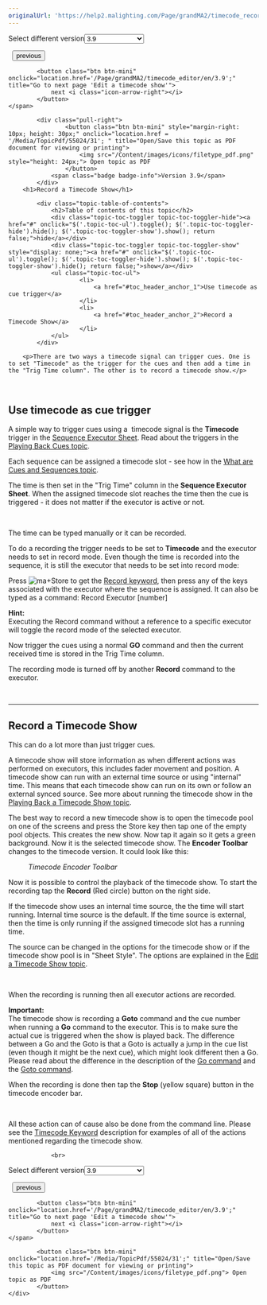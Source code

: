 ```yaml
---
originalUrl: 'https://help2.malighting.com/Page/grandMA2/timecode_record/en/3.9'
---
```


<div class="topic-navigation">

<div class="pull-right">
	<span class="pull-left">


<div class="pull-left">
<form action="/Topic/SetCurrentVersionNumber" class="form-inline" id="frmTagSelector" method="post">	<span class="form-mini">
		<div class="input-prepend"><span class="add-on">Select different version</span><select autocomplete="off" id="versionNumberId" name="versionNumberId" onchange="$(this).closest('#frmTagSelector').submit();" style="width: 120px;"><option value="">- latest -</option>
<option value="6">3.3</option>
<option value="14">3.4</option>
<option value="18">3.5</option>
<option value="21">3.6</option>
<option value="23">3.7</option>
<option value="27">3.8</option>
<option selected="selected" value="31">3.9</option>
</select></div>
		<input data-val="true" data-val-number="The field Int32 must be a number." data-val-required="The Int32 field is required." id="ProductId" name="ProductId" type="hidden" value="11">
		<input id="CurrentGuid" name="CurrentGuid" type="hidden" value="f6c56d6f-09a3-4ddb-a2c6-66138a5cb801">
	</span>
</form></div>&nbsp;	</span>
	<span class="pull-right" style="white-space: nowrap;">
			<button class="btn btn-mini" onclick="location.href='/Page/grandMA2/timecode_what_is/en/3.9'; " title="Go to previous page 'What is timecode and timecode shows'">
				<i class="icon-arrow-left"></i> previous
			</button>

			<button class="btn btn-mini" onclick="location.href='/Page/grandMA2/timecode_editor/en/3.9';" title="Go to next page 'Edit a timecode show'">
				next <i class="icon-arrow-right"></i> 
			</button>
	</span>
</div>
<div class="clear-fix" style="margin-bottom: 10px"></div>
</div>

		
			<div class="pull-right">
					<button class="btn btn-mini" style="margin-right: 10px; height: 30px;" onclick="location.href = '/Media/TopicPdf/55024/31'; " title="Open/Save this topic as PDF document for viewing or printing">
						<img src="/Content/images/icons/filetype_pdf.png" style="height: 24px;"> Open topic as PDF
					</button>
				<span class="badge badge-info">Version 3.9</span>
			</div>
		<h1>Record a Timecode Show</h1>

			<div class="topic-table-of-contents">
				<h2>Table of contents of this topic</h2>
				<div class="topic-toc-toggler topic-toc-toggler-hide"><a href="#" onclick="$('.topic-toc-ul').toggle(); $('.topic-toc-toggler-hide').hide(); $('.topic-toc-toggler-show').show(); return false;">hide</a></div>
				<div class="topic-toc-toggler topic-toc-toggler-show" style="display: none;"><a href="#" onclick="$('.topic-toc-ul').toggle(); $('.topic-toc-toggler-hide').show(); $('.topic-toc-toggler-show').hide(); return false;">show</a></div>
				<ul class="topic-toc-ul">
						<li>
							<a href="#toc_header_anchor_1">Use timecode as cue trigger</a>
						</li>
						<li>
							<a href="#toc_header_anchor_2">Record a Timecode Show</a>
						</li>
				</ul>
			</div>

		<p>There are two ways a timecode signal can trigger cues. One is to set "Timecode" as the trigger for the cues and then add a time in the "Trig Time column". The other is to record a timecode show.</p>

<p>&nbsp;</p>

<a name="toc_header_anchor_1" id="toc_header_anchor_1" class="topic-toc-item"></a><h2>Use timecode as cue trigger</h2>

<p>A simple way to trigger cues using a&nbsp; timecode signal is the <strong>Timecode</strong> trigger in the <a href="/Topic/4b30f6a3-1cea-433f-9a8d-272ead4150c6">Sequence Executor Sheet</a>. Read about the triggers in the <a href="/Topic/f07df390-5a1c-4f69-b608-49cb054133ba">Playing Back Cues topic</a>.</p>

<p>Each sequence can be assigned a timecode slot - see how in the <a href="/Topic/76c36951-983b-4ce4-a79b-046770e1ab84">What are Cues and Sequences topic</a>.</p>

<p>The time is then set in the "Trig Time" column in the <strong>Sequence Executor Sheet</strong>. When the assigned timecode slot reaches the time then the cue is triggered - it does not matter if the executor is active or not.</p>

<p>&nbsp;</p>

<p>The time can be typed manually or it can be recorded.</p>

<p>To do a recording the trigger needs to be set to <strong>Timecode</strong> and the executor needs to set in record mode. Even though the time is recorded into the sequence, it is still the executor that needs to be set into record mode:</p>

<p>Press <span class="hardkey"><img alt="ma" src="/Media/Mlg/ma_1.png"></span>+<span class="hardkey">Store</span> to get the <a href="/Topic/ac5efd08-b755-4171-aec9-7ed6e0079192">Record keyword</a>, then press any of the keys associated with the executor where the sequence is assigned. It can also be typed as a command: <span class="syntax">Record Executor [number]</span></p>

<div class="tip"><strong>Hint:</strong><br>
Executing the Record command without a reference to a specific executor will toggle the record mode of the selected executor.</div>

<p>Now trigger the cues using a normal <strong>GO</strong> command and then the current received time is stored in the Trig Time column.</p>

<p>The recording mode is turned off by another <strong>Record</strong> command to the executor.</p>

<p>&nbsp;</p>

<hr>
<a name="toc_header_anchor_2" id="toc_header_anchor_2" class="topic-toc-item"></a><h2>Record a Timecode Show</h2>

<p>This can do a lot more than just trigger cues.</p>

<p>A timecode show will store information as when different actions was performed on executors, this includes fader movement and position. A timecode show can run with an external time source or using "internal" time. This means that each timecode show can run on its own or follow an external synced source. See more about running the timecode show in the <a href="/Topic/16c419d7-1c80-4931-9e10-b0217dee1641">Playing Back a Timecode Show topic</a>.</p>

<p>The best way to record a new timecode show is to open the timecode pool on one of the screens and press the <span class="hardkey">Store</span> key then tap one of the empty pool objects. This creates the new show. Now tap it again so it gets a green background. Now it is the selected timecode show. The <strong>Encoder Toolbar</strong> changes to the timecode version. It could look like this:</p>

<figure class="caption"><img alt="" src="/Media/Image/img_encoder-toolbar_timecode-show_v3-3.png">
<figcaption><em>Timecode Encoder Toolbar</em></figcaption>
</figure>

<p>Now it is possible to control the playback of the timecode show. To start the recording tap the <strong>Record</strong> (Red circle) button on the right side.</p>

<p>If the timecode show uses an internal time source, the the time will start running. Internal time source is the default. If the time source is external, then the time is only running if the assigned timecode slot has a running time.</p>

<p>The source can be changed in the options for the timecode show or if the timecode show pool is in "Sheet Style". The options are explained in the <a href="/Topic/4c964c89-4cab-4fc1-a1fb-35e7ae93c36a">Edit a Timecode Show topic</a>.</p>

<p>&nbsp;</p>

<p>When the recording is running then all executor actions are recorded.</p>

<div class="important"><strong>Important:</strong><br>
The timecode show is recording a <strong>Goto</strong> command and the cue number when running a <strong>Go</strong> command to the executor. This is to make sure the actual cue is triggered when the show is played back. The difference between a Go and the Goto is that a Goto is actually a jump in the cue list (even though it might be the next cue), which might look different then a Go. Please read about the difference in the description of the <a href="/Topic/b5b3a231-6fb8-427c-9d49-ae49db472354">Go command</a> and the <a href="/Topic/0fc48789-611e-4f8a-9997-8fbd14188b9f">Goto command</a>.</div>

<p>When the recording is done then tap the <strong>Stop</strong> (yellow square) button in the timecode encoder bar.</p>

<p>&nbsp;</p>

<p>All these action can of cause also be done from the command line. Please see the <a href="/Topic/8adcbfce-84c6-49f7-ae62-dc4907184f4f">Timecode Keyword</a> description for examples of all of the actions mentioned regarding the timecode show.</p>


				<br>
<div class="topic-navigation">

<div class="pull-right">
	<span class="pull-left">


<div class="pull-left">
<form action="/Topic/SetCurrentVersionNumber" class="form-inline" id="frmTagSelector" method="post">	<span class="form-mini">
		<div class="input-prepend"><span class="add-on">Select different version</span><select autocomplete="off" id="versionNumberId" name="versionNumberId" onchange="$(this).closest('#frmTagSelector').submit();" style="width: 120px;"><option value="">- latest -</option>
<option value="6">3.3</option>
<option value="14">3.4</option>
<option value="18">3.5</option>
<option value="21">3.6</option>
<option value="23">3.7</option>
<option value="27">3.8</option>
<option selected="selected" value="31">3.9</option>
</select></div>
		<input data-val="true" data-val-number="The field Int32 must be a number." data-val-required="The Int32 field is required." id="ProductId" name="ProductId" type="hidden" value="11">
		<input id="CurrentGuid" name="CurrentGuid" type="hidden" value="f6c56d6f-09a3-4ddb-a2c6-66138a5cb801">
	</span>
</form></div>&nbsp;	</span>
	<span class="pull-right" style="white-space: nowrap;">
			<button class="btn btn-mini" onclick="location.href='/Page/grandMA2/timecode_what_is/en/3.9'; " title="Go to previous page 'What is timecode and timecode shows'">
				<i class="icon-arrow-left"></i> previous
			</button>

			<button class="btn btn-mini" onclick="location.href='/Page/grandMA2/timecode_editor/en/3.9';" title="Go to next page 'Edit a timecode show'">
				next <i class="icon-arrow-right"></i> 
			</button>
	</span>
</div>
	<div class="clear-fix"></div>
	<div class="pull-right">
	
			<button class="btn btn-mini" onclick="location.href='/Media/TopicPdf/55024/31';" title="Open/Save this topic as PDF document for viewing or printing">
				<img src="/Content/images/icons/filetype_pdf.png"> Open topic as PDF
			</button>
	</div>
<div class="clear-fix" style="margin-bottom: 10px"></div>
</div>

	
